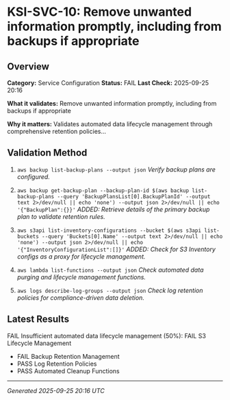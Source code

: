 # KSI-SVC-10: Remove unwanted information promptly, including from backups if appropriate

## Overview

**Category:** Service Configuration
**Status:** FAIL
**Last Check:** 2025-09-25 20:16

**What it validates:** Remove unwanted information promptly, including from backups if appropriate

**Why it matters:** Validates automated data lifecycle management through comprehensive retention policies...

## Validation Method

1. `aws backup list-backup-plans --output json`
   *Verify backup plans are configured.*

2. `aws backup get-backup-plan --backup-plan-id $(aws backup list-backup-plans --query 'BackupPlansList[0].BackupPlanId' --output text 2>/dev/null || echo 'none') --output json 2>/dev/null || echo '{"BackupPlan":{}}'`
   *ADDED: Retrieve details of the primary backup plan to validate retention rules.*

3. `aws s3api list-inventory-configurations --bucket $(aws s3api list-buckets --query 'Buckets[0].Name' --output text 2>/dev/null || echo 'none') --output json 2>/dev/null || echo '{"InventoryConfigurationList":[]}'`
   *ADDED: Check for S3 Inventory configs as a proxy for lifecycle management.*

4. `aws lambda list-functions --output json`
   *Check automated data purging and lifecycle management functions.*

5. `aws logs describe-log-groups --output json`
   *Check log retention policies for compliance-driven data deletion.*

## Latest Results

FAIL Insufficient automated data lifecycle management (50%): FAIL S3 Lifecycle Management
- FAIL Backup Retention Management
- PASS Log Retention Policies
- PASS Automated Cleanup Functions

---
*Generated 2025-09-25 20:16 UTC*